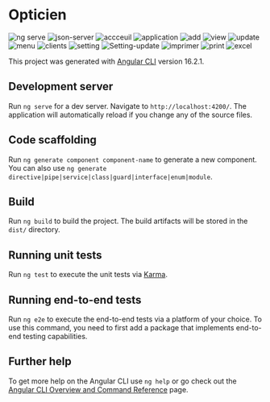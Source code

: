 # Opticien
![ng serve](https://github.com/Mourad54/Opticien/assets/124211043/1c8710d7-a0e8-4b4b-8c1f-75f9a0f6ec64)
![json-server](https://github.com/Mourad54/Opticien/assets/124211043/6f7e09b1-9636-456c-ab13-b11a7f588025)
![accceuil](https://github.com/Mourad54/Opticien/assets/124211043/79d5c3fa-60d2-430d-bced-973c39adf2aa)
![application](https://github.com/Mourad54/Opticien/assets/124211043/fb6e6e6b-da15-4f42-bf1c-907b27d82bd2)
![add](https://github.com/Mourad54/Opticien/assets/124211043/04fa07e4-1e47-4127-9dd6-15f2f9fbc793)
![view](https://github.com/Mourad54/Opticien/assets/124211043/24184460-9e90-437f-a28f-5cb92a216689)
![update](https://github.com/Mourad54/Opticien/assets/124211043/a4a4d47f-d16e-4a6a-a37b-ac30db7da020)
![menu](https://github.com/Mourad54/Opticien/assets/124211043/e1e1c954-529f-4341-8bc3-b4f770038cfb)
![clients](https://github.com/Mourad54/Opticien/assets/124211043/d3234c95-5452-4b0d-876d-c93abc8fcd88)
![setting](https://github.com/Mourad54/Opticien/assets/124211043/df8c6157-4d07-46d8-a295-b29d7cfef645)
![Setting-update](https://github.com/Mourad54/Opticien/assets/124211043/c7b34e9f-d574-46c4-8ffe-971356e00ac7)
![imprimer](https://github.com/Mourad54/Opticien/assets/124211043/16ad745d-49f9-4452-b416-dc44f191c79f)
![print](https://github.com/Mourad54/Opticien/assets/124211043/e5f574df-9320-4947-9c9b-021b36f5ed7f)
![excel](https://github.com/Mourad54/Opticien/assets/124211043/725cb1c6-63ea-45ff-a4fd-ea2c84181d8a)



This project was generated with [Angular CLI](https://github.com/angular/angular-cli) version 16.2.1.

## Development server

Run `ng serve` for a dev server. Navigate to `http://localhost:4200/`. The application will automatically reload if you change any of the source files.

## Code scaffolding

Run `ng generate component component-name` to generate a new component. You can also use `ng generate directive|pipe|service|class|guard|interface|enum|module`.

## Build

Run `ng build` to build the project. The build artifacts will be stored in the `dist/` directory.

## Running unit tests

Run `ng test` to execute the unit tests via [Karma](https://karma-runner.github.io).

## Running end-to-end tests

Run `ng e2e` to execute the end-to-end tests via a platform of your choice. To use this command, you need to first add a package that implements end-to-end testing capabilities.

## Further help

To get more help on the Angular CLI use `ng help` or go check out the [Angular CLI Overview and Command Reference](https://angular.io/cli) page.
